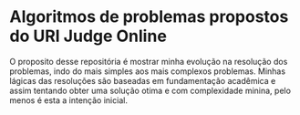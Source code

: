 # Algoritmos de problemas propostos do URI Judge Online

O proposito desse repositória é mostrar minha evolução na resolução dos problemas, indo do mais simples aos mais complexos problemas. Minhas lágicas das resoluções são baseadas em fundamentação acadêmica e assim tentando obter uma solução otima e com complexidade minina, pelo menos é esta a intenção inicial.

